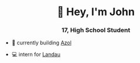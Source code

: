 <h1 align="center">👋 Hey, I'm John</h1>
<h3 align="center">17, High School Student</h3>

- 🚀 currently building [Azol](https://github.com/Azol3)

- 💻 intern for [Landau](https://www.landau.design/)
